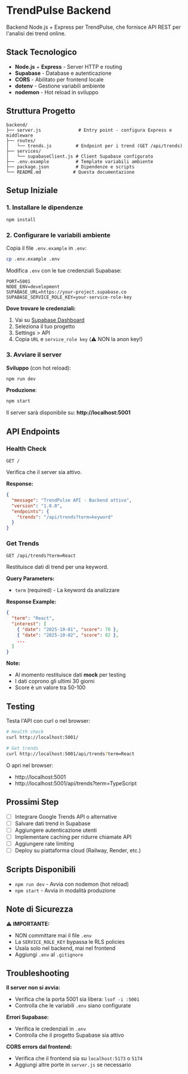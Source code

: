 # TrendPulse Backend

Backend Node.js + Express per TrendPulse, che fornisce API REST per l'analisi dei trend online.

## Stack Tecnologico

- **Node.js** + **Express** - Server HTTP e routing
- **Supabase** - Database e autenticazione
- **CORS** - Abilitato per frontend locale
- **dotenv** - Gestione variabili ambiente
- **nodemon** - Hot reload in sviluppo

## Struttura Progetto

```
backend/
├── server.js              # Entry point - configura Express e middleware
├── routes/
│   └── trends.js         # Endpoint per i trend (GET /api/trends)
├── services/
│   └── supabaseClient.js # Client Supabase configurato
├── .env.example          # Template variabili ambiente
├── package.json          # Dipendenze e scripts
└── README.md            # Questa documentazione
```

## Setup Iniziale

### 1. Installare le dipendenze

```bash
npm install
```

### 2. Configurare le variabili ambiente

Copia il file `.env.example` in `.env`:

```bash
cp .env.example .env
```

Modifica `.env` con le tue credenziali Supabase:

```env
PORT=5001
NODE_ENV=development
SUPABASE_URL=https://your-project.supabase.co
SUPABASE_SERVICE_ROLE_KEY=your-service-role-key
```

**Dove trovare le credenziali:**
1. Vai su [Supabase Dashboard](https://app.supabase.com)
2. Seleziona il tuo progetto
3. Settings > API
4. Copia `URL` e `service_role key` (⚠️ NON la anon key!)

### 3. Avviare il server

**Sviluppo** (con hot reload):
```bash
npm run dev
```

**Produzione**:
```bash
npm start
```

Il server sarà disponibile su: **http://localhost:5001**

## API Endpoints

### Health Check

```http
GET /
```

Verifica che il server sia attivo.

**Response:**
```json
{
  "message": "TrendPulse API - Backend attivo",
  "version": "1.0.0",
  "endpoints": {
    "trends": "/api/trends?term=keyword"
  }
}
```

### Get Trends

```http
GET /api/trends?term=React
```

Restituisce dati di trend per una keyword.

**Query Parameters:**
- `term` (required) - La keyword da analizzare

**Response Example:**
```json
{
  "term": "React",
  "interest": [
    { "date": "2025-10-01", "score": 78 },
    { "date": "2025-10-02", "score": 82 },
    ...
  ]
}
```

**Note:**
- Al momento restituisce dati **mock** per testing
- I dati coprono gli ultimi 30 giorni
- Score è un valore tra 50-100

## Testing

Testa l'API con curl o nel browser:

```bash
# Health check
curl http://localhost:5001/

# Get trends
curl http://localhost:5001/api/trends?term=React
```

O apri nel browser:
- http://localhost:5001
- http://localhost:5001/api/trends?term=TypeScript

## Prossimi Step

- [ ] Integrare Google Trends API o alternative
- [ ] Salvare dati trend in Supabase
- [ ] Aggiungere autenticazione utenti
- [ ] Implementare caching per ridurre chiamate API
- [ ] Aggiungere rate limiting
- [ ] Deploy su piattaforma cloud (Railway, Render, etc.)

## Scripts Disponibili

- `npm run dev` - Avvia con nodemon (hot reload)
- `npm start` - Avvia in modalità produzione

## Note di Sicurezza

⚠️ **IMPORTANTE:**
- NON committare mai il file `.env`
- La `SERVICE_ROLE_KEY` bypassa le RLS policies
- Usala solo nel backend, mai nel frontend
- Aggiungi `.env` al `.gitignore`

## Troubleshooting

**Il server non si avvia:**
- Verifica che la porta 5001 sia libera: `lsof -i :5001`
- Controlla che le variabili `.env` siano configurate

**Errori Supabase:**
- Verifica le credenziali in `.env`
- Controlla che il progetto Supabase sia attivo

**CORS errors dal frontend:**
- Verifica che il frontend sia su `localhost:5173` o `5174`
- Aggiungi altre porte in `server.js` se necessario
